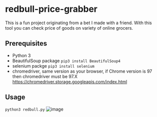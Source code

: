 # redbull-price-grabber
This is a fun project originating from a bet I made with a friend. With this tool you can check price of goods on variety of online grocers.

## Prerequisites
- Python 3
- BeautifulSoup package `pip3 install BeautifulSoup4`
- selenium packge `pip3 install selenium`
- chromedriver, same version as your browser, if Chrome version is 97 then chromedriver must be 97.X https://chromedriver.storage.googleapis.com/index.html
## Usage
`python3 redbull.py`
![image](https://user-images.githubusercontent.com/46573198/148452523-3825c987-39fa-405a-877f-9399c2573550.png)
